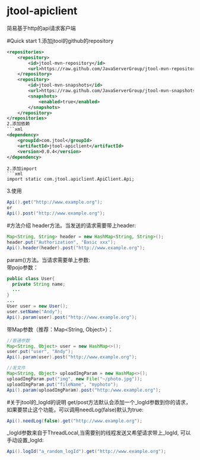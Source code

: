 # jtool-apiclient
简易基于http的api请求客户端   

#Quick start
1.添加jtool的github的repository
```xml
<repositories>
    <repository>
        <id>jtool-mvn-repository</id>
        <url>https://raw.github.com/JavaServerGroup/jtool-mvn-repository/master/releases</url>
    </repository>
    <repository>
        <id>jtool-mvn-snapshots</id>
        <url>https://raw.github.com/JavaServerGroup/jtool-mvn-snapshots/master/snapshots</url>
        <snapshots>
            <enabled>true</enabled>
        </snapshots>
    </repository>
</repositories>
2.添加依赖
```xml
<dependency>
    <groupId>com.jtool</groupId>
    <artifactId>jtool-apiclient</artifactId>
    <version>0.0.4</version>
</dependency>
```
```
2.添加import
```xml
import static com.jtool.apiclient.ApiClient.Api;
```
3.使用
```java
Api().get("http://www.example.org");
or
Api().post("http://www.example.org");
```
#方法介绍
header方法。当发送的请求需要带上header:
```java
Map<String, String> header = new HashMap<String, String>();
header.put("Authorization", "Basic xxx");
Api().header(header).post("http://www.example.org");
```
param()方法。当请求需要单上参数:   
带pojo参数：
```java
public class User{
  private String name;
  ...
}
...
User user = new User();
user.setName("Andy");
Api().param(user).post("http://www.example.org");
```
带Map参数（推荐：Map<String, Object>）：
```java
//普通参数
Map<String, Object> user = new HashMap<>();
user.put("user", "Andy");
Api().param(user).post("http://www.example.org");
```
```java
//发文件
Map<String, Object> uploadImgParam = new HashMap<>();
uploadImgParam.put("img", new File("~/photo.jpg"));
uploadImgParam.put("fileName", "myphoto");
Api().param(uploadImgParam).post("http:/www.example.org");
```
#关于jtool的_logId的说明
get/post方法默认会添加一个_logId参数到你的请求，如果要禁止这个功能，可以调用needLog(false)默认为true:
```java
Api().needLog(false).get("http://www.example.org");
```
_logId参数来自于ThreadLocal,当需要别的线程发送又希望请求带上_logId, 可以手动设置_logId:
```java
Api().logId("a_random_logId").get("http://www.example.org");
```
